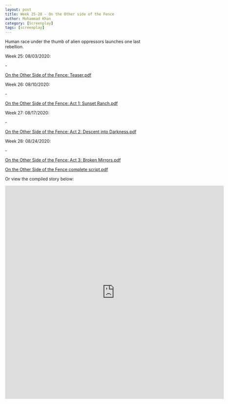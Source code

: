 ```yaml
---
layout: post
title: Week 25-28 - On the Other side of the Fence
author: Mohammad Khan
category: [Screenplay]
tags: [screenplay]
---
```

Human race under the thumb of alien oppressors launches one last rebellion.





<p>Week 25: 08/03/2020:</p>
- <p><a href="https://drive.google.com/file/d/1aNtoMZfNBUlNawzXgWmA8NWy33FmWhLI/view?usp=sharing">
On the Other Side of the Fence: Teaser.pdf</a></p>

<p>Week 26: 08/10/2020:</p>
- <p><a href="https://drive.google.com/file/d/1MGjvD4b8VnMD_gigO6IPyqr7fsexvN37/view?usp=sharing">
On the Other Side of the Fence: Act 1: Sunset Ranch.pdf</a></p>

<p>Week 27: 08/17/2020:</p>
- <p><a href="https://drive.google.com/file/d/1EarABmlhdc2TCszf8yZxBwEye_AXIuF1/view?usp=sharing">
On the Other Side of the Fence: Act 2: Descent into Darkness.pdf</a></p>

<p>Week 28: 08/24/2020:</p>
- <p><a href="https://drive.google.com/file/d/1_SL6ZKTHu8cu70_3y03dQeI29wGRAUCU/view?usp=sharing">
On the Other Side of the Fence: Act 3: Broken Mirrors.pdf</a></p>

<p><a href="https://drive.google.com/file/d/1BVOCaNDJIsEXDHwhSXVKZ2DZ0lyUd9hF/view?usp=sharing">
On the Other Side of the Fence complete script.pdf</a></p>

Or view the compiled story below: 
<!-- <embed src="https://drive.google.com/file/d/1BVOCaNDJIsEXDHwhSXVKZ2DZ0lyUd9hF/view?usp=sharing#toolbar=0" width="800px" height="2100px" /> -->
<iframe
src="https://drive.google.com/file/d/1BVOCaNDJIsEXDHwhSXVKZ2DZ0lyUd9hF/view?usp=sharing&embedded=true"
style="width:718px; height:700px;" frameborder="0"></iframe>
